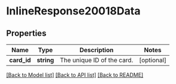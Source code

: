 # InlineResponse20018Data

## Properties
Name | Type | Description | Notes
------------ | ------------- | ------------- | -------------
**card_id** | **string** | The unique ID of the card. | [optional] 

[[Back to Model list]](../../README.md#documentation-for-models) [[Back to API list]](../../README.md#documentation-for-api-endpoints) [[Back to README]](../../README.md)

